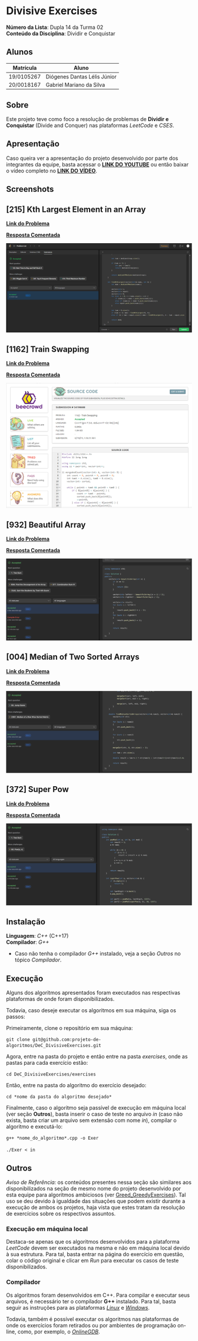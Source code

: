 # Divisive Exercises

**Número da Lista**: Dupla 14 da Turma 02<br>
**Conteúdo da Disciplina**: Dividir e Conquistar<br>

## Alunos

|Matrícula | Aluno |
| -- | -- |
| 19/0105267  |  Diógenes Dantas Lélis Júnior |
| 20/0018167  |  Gabriel Mariano da Silva |

## Sobre

Este projeto teve como foco a resolução de problemas de **Dividir e Conquistar** (Divide and Conquer) nas plataformas *LeetCode* e *CSES*.

## Apresentação

Caso queira ver a apresentação do projeto desenvolvido por parte dos integrantes da equipe, basta acessar o [**LINK DO YOUTUBE**](https://www.youtube.com) ou então baixar o vídeo completo no [**LINK DO VÍDEO**](https://www.youtube.com).

## Screenshots

## [215] Kth Largest Element in an Array

[**Link do Problema**](https://leetcode.com/problems/kth-largest-element-in-an-array/)

[**Resposta Comentada**](./exercises/215_KthLargestElement/commented/215_KthLargestElement.md)

![215 - Kth Largest Element in an Array](assets/215_KthLargestElement.png)

## [1162] Train Swapping

[**Link do Problema**](https://www.beecrowd.com.br/judge/en/problems/view/1162)

[**Resposta Comentada**](./exercises/1162_TrainSwapping/commented/1162_TrainSwapping.md)

![1162 - Train Swapping](assets/1162_TrainSwapping.png)

## [932] Beautiful Array

[**Link do Problema**](https://leetcode.com/problems/beautiful-array/)

[**Resposta Comentada**](./exercises/932_BeautifulArray/commented/932_beautifularray.md)

![1162 - Beautiful Array](assets/932_BeautifulArray.png)

## [004] Median of Two Sorted Arrays

[**Link do Problema**](https://leetcode.com/problems/median-of-two-sorted-arrays/)

[**Resposta Comentada**](./exercises/004_MedianofTwoSortedArrays/commented/004_MedianofTwoSortedArrays.md)

![1162 - Beautiful Array](assets/004_MedianofTwoSortedArrays.png)

## [372] Super Pow

[**Link do Problema**](https://leetcode.com/problems/super-pow/)

[**Resposta Comentada**](./exercises/372_SuperPow/commented/372_superpow.md)

![372 - Super Pow](assets/372_SuperPow.png)

## Instalação

**Linguagem**: *C++* (C++17)<br>
**Compilador**: *G++* <br>

* Caso não tenha o compilador *G++* instalado, veja a seção *Outros* no tópico *Compilador*.

## Execução

Alguns dos algoritmos apresentados foram executados nas respectivas plataformas de onde foram disponibilizados.

Todavia, caso deseje executar os algoritmos em sua máquina, siga os passos:

Primeiramente, clone o repositório em sua máquina:

```
git clone git@github.com:projeto-de-algoritmos/DeC_DivisiveExercises.git
```

Agora, entre na pasta do projeto e então entre na pasta *exercises*, onde as pastas para cada exercício estão:

```
cd DeC_DivisiveExercises/exercises
```

Então, entre na pasta do algoritmo do exercício desejado:

```
cd *nome da pasta do algoritmo desejado*
```

Finalmente, caso o algoritmo seja passível de execução em máquina local (ver seção **Outros**), basta inserir o caso de teste no arquivo *in* (caso não exista, basta criar um arquivo sem extensão com nome *in*), compilar o algoritmo e executá-lo:

```
g++ *nome_do_algoritmo*.cpp -o Exer

./Exer < in
```

## Outros

*Aviso de Referência:* os conteúdos presentes nessa seção são similares aos disponibilizados na seção de mesmo nome do projeto desenvolvido por esta equipe para algoritmos ambiciosos (ver [Greed_GreedyExercises](https://github.com/projeto-de-algoritmos/Greed_GreedyExercises)). Tal uso se deu devido à igualdade das situações que podem existir durante a execução de ambos os projetos, haja vista que estes tratam da resolução de exercícios sobre os respectivos assuntos.

### Execução em máquina local

Destaca-se apenas que os algoritmos desenvolvidos para a plataforma *LeetCode* devem ser executados na mesma e não em máquina local devido à sua estrutura. Para tal, basta entrar na página do exercício em questão, colar o código original e clicar em *Run* para executar os casos de teste disponibilizados.

### Compilador

Os algoritmos foram desenvolvidos em C++. Para compilar e executar seus arquivos, é necessário ter o compilador **G++** instalado. Para tal, basta seguir as instruções para as plataformas [*Linux*](https://linuxhint.com/install-and-use-g-on-ubuntu/) e [*Windows*](https://www.freecodecamp.org/news/how-to-install-c-and-cpp-compiler-on-windows/).

Todavia, também é possível executar os algoritmos nas plataformas de onde os exercícios foram retirados ou por ambientes de programação on-line, como, por exemplo, o [*OnlineGDB*](https://www.onlinegdb.com/).
